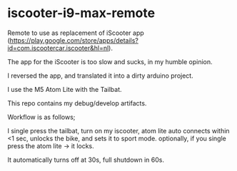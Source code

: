 # iscooter-i9-max-remote

Remote to use as replacement of iScooter app (https://play.google.com/store/apps/details?id=com.iscootercar.iscooter&hl=nl).

The app for the iScooter is too slow and sucks, in my humble opinion.

I reversed the app, and translated it into a dirty arduino project.

I use the M5 Atom Lite with the Tailbat.

This repo contains my debug/develop artifacts.

Workflow is as follows;

I single press the tailbat,
turn on my iscooter,
atom lite auto connects within <1 sec,
unlocks the bike, and sets it to sport mode.
optionally, if you single press the atom lite -> it locks.

It automatically turns off at 30s, full shutdown in 60s.

